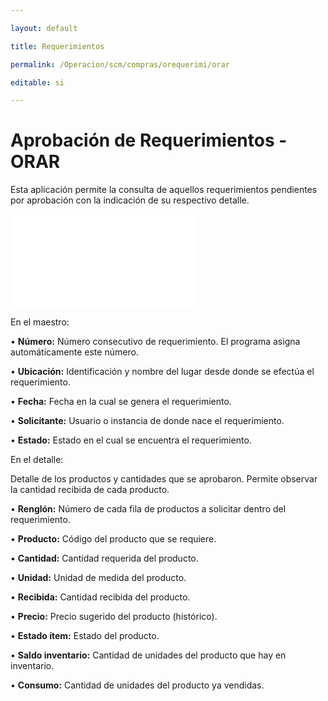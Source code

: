 ---
layout: default
title: Requerimientos
permalink: /Operacion/scm/compras/orequerimi/orar
editable: si
---

# Aprobación de Requerimientos - ORAR

Esta aplicación permite la consulta de aquellos requerimientos pendientes por aprobación con la indicación de su respectivo detalle.  

![](orar1.pgn)

En el maestro:

•	**Número:** Número consecutivo de requerimiento. El programa asigna automáticamente este número.  
•	**Ubicación:** Identificación y nombre del lugar desde donde se efectúa el requerimiento.  
•	**Fecha:** Fecha en la cual se genera el requerimiento.  
•	**Solicitante:** Usuario o instancia de donde nace el requerimiento.  
•	**Estado:** Estado en el cual se encuentra el requerimiento.  

En el detalle:

Detalle de los productos y cantidades que se aprobaron. Permite observar la cantidad recibida de cada producto.  

•	**Renglón:** Número de cada fila de productos a solicitar dentro del requerimiento.
•	**Producto:** Código del producto que se requiere.  
•	**Cantidad:** Cantidad requerida del producto.  
•	**Unidad:** Unidad de medida del producto.  
•	**Recibida:** Cantidad recibida del producto.  
•	**Precio:** Precio sugerido del producto (histórico).  
•	**Estado ítem:** Estado del producto.  
•	**Saldo inventario:** Cantidad de unidades del producto que hay en inventario.  
•	**Consumo:** Cantidad de unidades del producto ya vendidas.  






